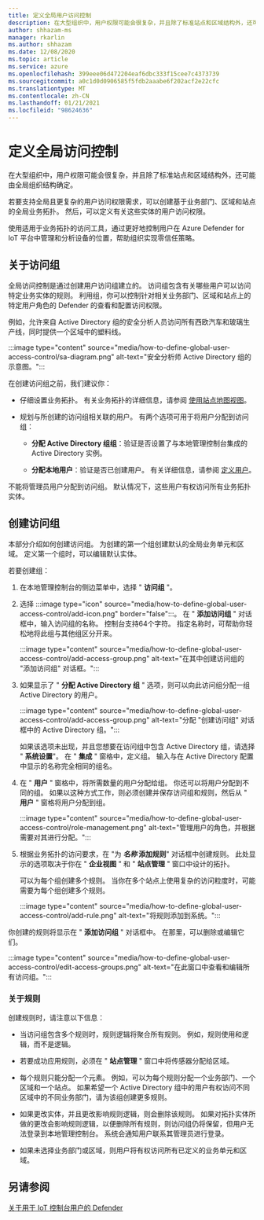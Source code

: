 ```yaml
---
title: 定义全局用户访问控制
description: 在大型组织中，用户权限可能会很复杂，并且除了标准站点和区域结构外，还可能由全局组织结构确定。
author: shhazam-ms
manager: rkarlin
ms.author: shhazam
ms.date: 12/08/2020
ms.topic: article
ms.service: azure
ms.openlocfilehash: 399eee06d472204eaf6dbc333f15cee7c4373739
ms.sourcegitcommit: a0c1d0d0906585f5fdb2aaabe6f202acf2e22cfc
ms.translationtype: MT
ms.contentlocale: zh-CN
ms.lasthandoff: 01/21/2021
ms.locfileid: "98624636"
---
```

# <a name="define-global-access-control"></a>定义全局访问控制

在大型组织中，用户权限可能会很复杂，并且除了标准站点和区域结构外，还可能由全局组织结构确定。

若要支持全局且更复杂的用户访问权限需求，可以创建基于业务部门、区域和站点的全局业务拓扑。 然后，可以定义有关这些实体的用户访问权限。

使用适用于业务拓扑的访问工具，通过更好地控制用户在 Azure Defender for IoT 平台中管理和分析设备的位置，帮助组织实现零信任策略。

## <a name="about-access-groups"></a>关于访问组

全局访问控制是通过创建用户访问组建立的。 访问组包含有关哪些用户可以访问特定业务实体的规则。 利用组，你可以控制针对相关业务部门、区域和站点上的特定用户角色的 Defender 的查看和配置访问权限。

例如，允许来自 Active Directory 组的安全分析人员访问所有西欧汽车和玻璃生产线，同时提供一个区域中的塑料线。

:::image type="content" source="media/how-to-define-global-user-access-control/sa-diagram.png" alt-text="安全分析师 Active Directory 组的示意图。":::

在创建访问组之前，我们建议你：

- 仔细设置业务拓扑。 有关业务拓扑的详细信息，请参阅 [使用站点地图视图](how-to-gain-insight-into-global-regional-and-local-threats.md#work-with-site-map-views)。

- 规划与所创建的访问组相关联的用户。 有两个选项可用于将用户分配到访问组：

  - **分配 Active Directory 组组**：验证是否设置了与本地管理控制台集成的 Active Directory 实例。
  
  - **分配本地用户**：验证是否已创建用户。 有关详细信息，请参阅 [定义用户](how-to-create-and-manage-users.md#define-users)。

不能将管理员用户分配到访问组。 默认情况下，这些用户有权访问所有业务拓扑实体。

## <a name="create-access-groups"></a>创建访问组

本部分介绍如何创建访问组。 为创建的第一个组创建默认的全局业务单元和区域。 定义第一个组时，可以编辑默认实体。

若要创建组：

1. 在本地管理控制台的侧边菜单中，选择 " **访问组** "。

2. 选择 :::image type="icon" source="media/how-to-define-global-user-access-control/add-icon.png" border="false":::。 在 " **添加访问组** " 对话框中，输入访问组的名称。 控制台支持64个字符。 指定名称时，可帮助你轻松地将此组与其他组区分开来。

   :::image type="content" source="media/how-to-define-global-user-access-control/add-access-group.png" alt-text="在其中创建访问组的 &quot;添加访问组&quot; 对话框。":::

3. 如果显示了 " **分配 Active Directory 组** " 选项，则可以向此访问组分配一组 Active Directory 的用户。

   :::image type="content" source="media/how-to-define-global-user-access-control/add-access-group.png" alt-text="分配 &quot;创建访问组&quot; 对话框中的 Active Directory 组。":::

   如果该选项未出现，并且您想要在访问组中包含 Active Directory 组，请选择 " **系统设置**"。 在 " **集成** " 窗格中，定义组。 输入与在 Active Directory 配置中显示的名称完全相同的组名。

5. 在 " **用户** " 窗格中，将所需数量的用户分配给组。 你还可以将用户分配到不同的组。 如果以这种方式工作，则必须创建并保存访问组和规则，然后从 " **用户** " 窗格将用户分配到组。

   :::image type="content" source="media/how-to-define-global-user-access-control/role-management.png" alt-text="管理用户的角色，并根据需要对其进行分配。":::

6. 根据业务拓扑的访问要求，在 "为 ***名称* 添加规则**" 对话框中创建规则。 此处显示的选项取决于你在 " **企业视图** " 和 " **站点管理** " 窗口中设计的拓扑。 

   可以为每个组创建多个规则。 当你在多个站点上使用复杂的访问粒度时，可能需要为每个组创建多个规则。 

   :::image type="content" source="media/how-to-define-global-user-access-control/add-rule.png" alt-text="将规则添加到系统。":::

你创建的规则将显示在 " **添加访问组** " 对话框中。 在那里，可以删除或编辑它们。

:::image type="content" source="media/how-to-define-global-user-access-control/edit-access-groups.png" alt-text="在此窗口中查看和编辑所有访问组。":::

### <a name="about-rules"></a>关于规则

创建规则时，请注意以下信息：

- 当访问组包含多个规则时，规则逻辑将聚合所有规则。 例如，规则使用和逻辑，而不是逻辑。

- 若要成功应用规则，必须在 " **站点管理** " 窗口中将传感器分配给区域。

- 每个规则只能分配一个元素。 例如，可以为每个规则分配一个业务部门、一个区域和一个站点。 如果希望一个 Active Directory 组中的用户有权访问不同区域中的不同业务部门，请为该组创建更多规则。

- 如果更改实体，并且更改影响规则逻辑，则会删除该规则。 如果对拓扑实体所做的更改会影响规则逻辑，以便删除所有规则，则访问组仍将保留，但用户无法登录到本地管理控制台。 系统会通知用户联系其管理员进行登录。

- 如果未选择业务部门或区域，则用户将有权访问所有已定义的业务单元和区域。

## <a name="see-also"></a>另请参阅

[关于用于 IoT 控制台用户的 Defender](how-to-create-and-manage-users.md)
